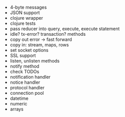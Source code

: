 - 4-byte messages
- JSON support
- clojure wrapper
- clojure tests
- pass reducer into query, execute, execute statement
- idle? tx-error? transaction? methods
- copy out error -> fast forward
- copy in: stream, maps, rows
- set socket options
- SSL support
- listen, unlisten methods
- notify method
- check TODOs
- notification handler
- notice handler
- protocol handler
- connection pool
- datetime
- numeric
- arrays
